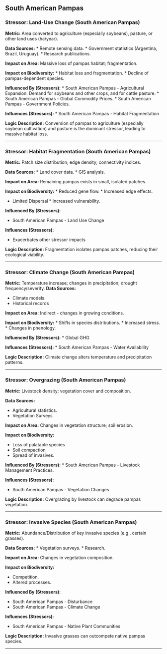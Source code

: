 ## South American Pampas

### Stressor: Land-Use Change (South American Pampas)

**Metric:** Area converted to agriculture (especially soybeans), pasture, or other land uses (ha/year).

**Data Sources:**
    *   Remote sensing data.
    *   Government statistics (Argentina, Brazil, Uruguay).
    *   Research publications.

**Impact on Area:** Massive loss of pampas habitat; fragmentation.

**Impact on Biodiversity:**
    *   Habitat loss and fragmentation.
    *   Decline of pampas-dependent species.

**Influenced By (Stressors):**
    *   South American Pampas - Agricultural Expansion: Demand for soybeans and other crops, and for cattle pasture.
    *   South American Pampas - Global Commodity Prices.
    *   South American Pampas - Government Policies.

**Influences (Stressors):**
        *  South American Pampas - Habitat Fragmentation

**Logic Description:** Conversion of pampas to agriculture (especially soybean cultivation) and pasture is the dominant stressor, leading to massive habitat loss.

---

### Stressor: Habitat Fragmentation (South American Pampas)

**Metric:** Patch size distribution; edge density; connectivity indices.

**Data Sources:**
    *   Land cover data.
    *   GIS analysis.

**Impact on Area:** Remaining pampas exists in small, isolated patches.

**Impact on Biodiversity:**
     * Reduced gene flow.
    *   Increased edge effects.
   * Limited Dispersal
    * Increased vulnerability.

**Influenced By (Stressors):**
  *  South American Pampas - Land Use Change

**Influences (Stressors):**
 * Exacerbates other stressor impacts

**Logic Description:** Fragmentation isolates pampas patches, reducing their ecological viability.

---
### Stressor: Climate Change (South American Pampas)

**Metric:** Temperature increase; changes in precipitation; drought frequency/severity.
**Data Sources:**

 * Climate models.
 * Historical records

**Impact on Area:** Indirect - changes in growing conditions.

**Impact on Biodiversity:**
        * Shifts in species distributions.
        * Increased stress.
        * Changes in phenology.

**Influenced By (Stressors):**
       * Global GHG

**Influences (Stressors):**
     *  South American Pampas - Water Availability

**Logic Description:** Climate change alters temperature and precipitation patterns.

---

### Stressor: Overgrazing (South American Pampas)

**Metric:** Livestock density; vegetation cover and composition.

**Data Sources:**
 * Agricultural statistics.
* Vegetation Surveys

**Impact on Area:** Changes in vegetation structure; soil erosion.

**Impact on Biodiversity:**
  * Loss of palatable species
 * Soil compaction
 * Spread of invasives.

**Influenced By (Stressors):**
        *  South American Pampas - Livestock Management Practices.

**Influences (Stressors):**
 *  South American Pampas - Vegetation Changes

**Logic Description:** Overgrazing by livestock can degrade pampas vegetation.

---
### Stressor: Invasive Species (South American Pampas)

**Metric:** Abundance/Distribution of key invasive species (e.g., certain grasses).

**Data Sources:**
        * Vegetation surveys.
        * Research.

**Impact on Area:** Changes in vegetation composition.

**Impact on Biodiversity:**
 * Competition.
 * Altered processes.

**Influenced By (Stressors):**
 *  South American Pampas - Disturbance
 *  South American Pampas - Climate Change

**Influences (Stressors):**
   *  South American Pampas - Native Plant Communities

**Logic Description:** Invasive grasses can outcompete native pampas species.

---